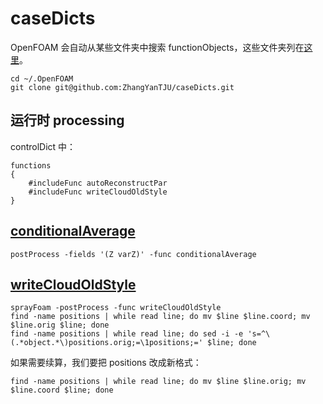 # caseDicts

OpenFOAM 会自动从某些文件夹中搜索 functionObjects，这些文件夹列在[这里](https://github.com/OpenFOAM/OpenFOAM-dev/blob/master/src/OpenFOAM/db/dictionary/functionEntries/includeFuncEntry/includeFuncEntry.H)。
```
cd ~/.OpenFOAM
git clone git@github.com:ZhangYanTJU/caseDicts.git
```

## 运行时 processing

controlDict 中：

```
functions
{
    #includeFunc autoReconstructPar
    #includeFunc writeCloudOldStyle
}
```


## [conditionalAverage](https://github.com/ZmengXu/conditionalAverage)
```
postProcess -fields '(Z varZ)' -func conditionalAverage
```

## [writeCloudOldStyle](https://github.com/blueCFD/lagrangianExtraFunctionObjects)
```
sprayFoam -postProcess -func writeCloudOldStyle
find -name positions | while read line; do mv $line $line.coord; mv $line.orig $line; done
find -name positions | while read line; do sed -i -e 's=^\(.*object.*\)positions.orig;=\1positions;=' $line; done
```
如果需要续算，我们要把 positions 改成新格式：
```
find -name positions | while read line; do mv $line $line.orig; mv $line.coord $line; done
```